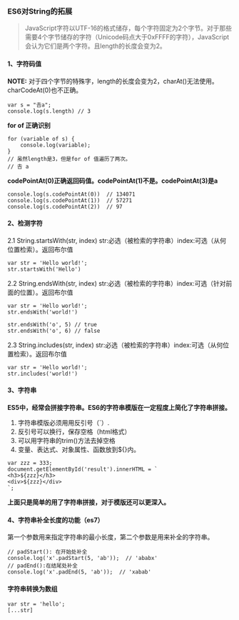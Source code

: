 ### ES6对String的拓展
> JavaScript字符以UTF-16的格式储存，每个字符固定为2个字节。对于那些需要4个字节储存的字符（Unicode码点大于0xFFFF的字符），JavaScript会认为它们是两个字符。且length的长度会变为2。

#### 1、字符码值
**NOTE:** 对于四个字节的特殊字，length的长度会变为2，charAt()无法使用。charCodeAt(0)也不正确。

```
var s = "𠮷a";
console.log(s.length) // 3
```

**for of 正确识别**

```
for (variable of s) {
    console.log(variable);
}
// 虽然length是3，但是for of 值遍历了两次。
// 𠮷 a
```

**codePointAt(0)正确返回码值。codePointAt(1)不是。codePointAt(3)是a**

```
console.log(s.codePointAt(0))  // 134071
console.log(s.codePointAt(1))  // 57271
console.log(s.codePointAt(2))  // 97
```

#### 2、检测字符
2.1 String.startsWith(str, index)  str:必选（被检索的字符串）index:可选（从何位置检索）。返回布尔值
```
var str = 'Hello world!';
str.startsWith('Hello')
```

2.2 String.endsWith(str, index)  str:必选（被检索的字符串）index:可选（针对前面的位置）。返回布尔值
```
var str = 'Hello world!';
str.endsWith('world!')

str.endsWith('o', 5) // true
str.endsWith('o', 6) // false
```

2.3 String.includes(str, index)  str:必选（被检索的字符串）index:可选（从何位置检索）。返回布尔值
```
var str = 'Hello world!';
str.includes('world!')
```

#### 3、字符串

**ES5中，经常会拼接字符串。ES6的字符串模版在一定程度上简化了字符串拼接。**

1. 字符串模版必须用用反引号（`）.
2. 反引号可以换行，保存空格（html格式）
3. 可以用字符串的trim()方法去掉空格
4. 变量、表达式、对象属性、函数放到${}内。

```
var zzz = 333;
document.getElementById('result').innerHTML = `
<h3>${zzz}</h3>
<div>${zzz}</div>
`;
```

**上面只是简单的用了字符串拼接，对于模版还可以更深入。**

#### 4、字符串补全长度的功能（es7）

第一个参数用来指定字符串的最小长度，第二个参数是用来补全的字符串。

```
// padStart(): 在开始处补全
console.log('x'.padStart(5, 'ab'));  // 'ababx'
// padEnd():在结尾处补全
console.log('x'.padEnd(5, 'ab'));  // 'xabab'
```

#### 字符串转换为数组

```
var str = 'hello';
[...str]
```